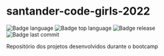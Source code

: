 # santander-code-girls-2022

![Badge language](https://img.shields.io/github/languages/count/fab-souza/santander-code-girls-2022)
![Badge top language](https://img.shields.io/github/languages/top/fab-souza/santander-code-girls-2022)
![Badge release](https://img.shields.io/github/release-date/fab-souza/santander-code-girls-2022)
![Badge last commit](https://img.shields.io/github/last-commit/fab-souza/santander-code-girls-2022)

Repositório dos projetos desenvolvidos durante o bootcamp

